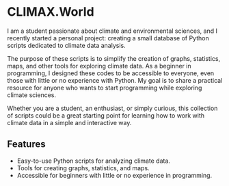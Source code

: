 # CLIMAX.World
I am a student passionate about climate and environmental sciences, and I recently started a personal project: creating a small database of Python scripts dedicated to climate data analysis.

The purpose of these scripts is to simplify the creation of graphs, statistics, maps, and other tools for exploring climate data. As a beginner in programming, I designed these codes to be accessible to everyone, even those with little or no experience with Python. My goal is to share a practical resource for anyone who wants to start programming while exploring climate sciences.

Whether you are a student, an enthusiast, or simply curious, this collection of scripts could be a great starting point for learning how to work with climate data in a simple and interactive way.

## Features
- Easy-to-use Python scripts for analyzing climate data.
- Tools for creating graphs, statistics, and maps.
- Accessible for beginners with little or no experience in programming.
